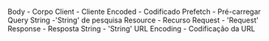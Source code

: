 Body - Corpo 
Client - Cliente
Encoded - Codificado
Prefetch - Pré-carregar
Query String -'String' de pesquisa
Resource - Recurso
Request - 'Request'
Response - Resposta
String - 'String'
URL Encoding - Codificação da URL
